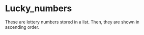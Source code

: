 # Lucky_numbers
These are lottery numbers stored in a list.
Then, they are shown in ascending order.
